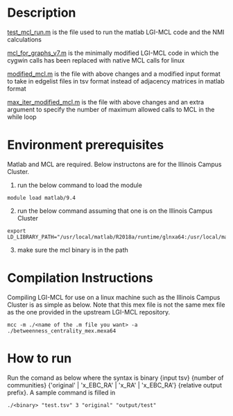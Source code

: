 # Description
[test_mcl_run.m](test_mcl_run.m) is the file used to run the matlab LGI-MCL code and the NMI calculations

[mcl_for_graphs_v7.m](mcl_for_graphs_v7.m) is the minimally modified LGI-MCL code in which the cygwin calls has been replaced with native MCL calls for linux

[modified_mcl.m](modified_mcl.m) is the file with above changes and a modified input format to take in edgelist files in tsv format instead of adjacency matrices in matlab format

[max_iter_modified_mcl.m](max_iter_modified_mcl.m) is the file with above changes and an extra argument to specify the number of maximum allowed calls to MCL in the while loop


# Environment prerequisites
Matlab and MCL are required. Below instructons are for the Illinois Campus Cluster.

1. run the below command to load the module
```
module load matlab/9.4
```
2. run the below command assuming that one is on the Illinois Campus Cluster
```
export LD_LIBRARY_PATH="/usr/local/matlab/R2018a/runtime/glnxa64:/usr/local/matlab/R2018a/bin/glnxa64:/usr/local/matlab/R2018a/sys/os/glnxa64:/usr/local/matlab/R2018a/sys/opengl/lib/glnxa64:${LD_LIBRARY_PATH}"
```
3. make sure the mcl binary is in the path

# Compilation Instructions
Compiling LGI-MCL for use on a linux machine such as the Illinois Campus Cluster is as simple as below. Note that this mex file is not the same mex file as the one provided in the upstream LGI-MCL repository.
```
mcc -m ./<name of the .m file you want> -a ./betweenness_centrality_mex.mexa64
```

# How to run
Run the comand as below where the syntax is binary {input tsv} {number of communities} {'original' | 'x_EBC_RA' | 'x_RA' | 'x_EBC_RA'} {relative output prefix}. A sample command is filled in
```
./<binary> "test.tsv" 3 "original" "output/test"
```

